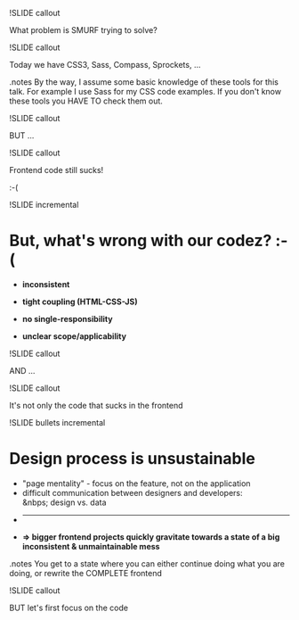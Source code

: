 !SLIDE callout

What problem is SMURF trying to solve?


!SLIDE callout

Today we have CSS3, Sass, Compass, Sprockets, ...

.notes By the way, I assume some basic knowledge of these tools for this talk.  For example I use Sass for my CSS code examples.  If you don't know these tools you HAVE TO check them out.



!SLIDE callout

BUT ...



!SLIDE callout

Frontend code still sucks!

:-(



!SLIDE incremental

# But, what's wrong with our codez? :-( #

* **inconsistent**

* **tight coupling (HTML-CSS-JS)**

* **no single-responsibility**

* **unclear scope/applicability**


!SLIDE callout

AND ...


!SLIDE callout

It's not only the code that sucks in the frontend



!SLIDE bullets incremental

# Design process is unsustainable #

* "page mentality" - focus on the feature, not on the application
* difficult communication between designers and developers:<br /> &nbps; design vs. data
* ____________
* **=> bigger frontend projects quickly gravitate towards a state of a big inconsistent & unmaintainable mess**

.notes You get to a state where you can either continue doing what you are doing, or rewrite the COMPLETE frontend



!SLIDE callout

BUT let's first focus on the code
